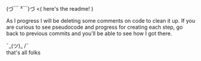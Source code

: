 

(づ￣ ³￣)づ <( here's the readme! )

As I progress I will be deleting some comments on code to clean it up. If you are curious to see pseudocode and progress for creating each step, go back to previous commits and you'll be able to see how I got there.



¯\_(ツ)_ /¯  
that's all folks
